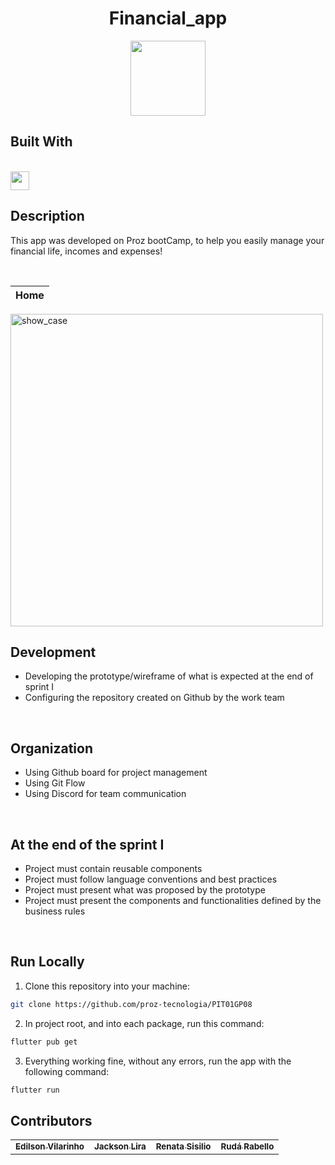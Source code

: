 <h1 align="center">
  Financial_app
</h1>
<p align="center">
  <img  src="https://user-images.githubusercontent.com/22122/198906925-5211f194-034c-4a79-b4aa-7cf1f3c2680d.png" height="120px"/>
</p>

 ## Built With
  <br/>
  <img src="https://storage.googleapis.com/cms-storage-bucket/6a07d8a62f4308d2b854.svg" height="30px" align="center"/>
<br/>

## Description

This app was developed on Proz bootCamp, to help you easily manage your financial life, incomes and expenses!

<br/>

Home                       | 
:-------------------------:|
<img src="https://user-images.githubusercontent.com/22122/199056469-28e9eccd-a399-4475-a24a-6afe3b216d75.jpeg" alt="show_case"  height="500">    

<br/>



## Development
- Developing the prototype/wireframe of what is expected at the end of sprint I
- Configuring the repository created on Github by the work team

</br>

## Organization
- Using Github board for project management
- Using Git Flow
- Using Discord for team communication

</br>

## At the end of the sprint I
- Project must contain reusable components
- Project must follow language conventions and best practices
- Project must present what was proposed by the prototype
- Project must present the components and functionalities defined by the business rules

</br>

## Run Locally

1. Clone this repository into your machine:

```bash
git clone https://github.com/proz-tecnologia/PIT01GP08
```

2. In project root, and into each package, run this command:

```bash
flutter pub get
```
3. Everything working fine, without any errors, run the app with the following command:

```bash
flutter run 
```

## Contributors 


<table>
  <tr>
    <td align="center"><a href="https://github.com/evilarinho"><sub><b>Edilson Vilarinho</b></sub></a><br/></td>
    <td align="center"><a href="https://github.com/jacksonlira88"><sub><b>Jackson Lira</b></sub></a><br/></td>
    <td align="center"><a href="https://github.com/RenataSisilio"><sub><b>Renata Sisilio</b></sub></a><br/></td>
    <td align="center"><a href="https://github.com/rudarabello"><sub><b>Rudá Rabello</b></sub></a><br/></td>


</table>
